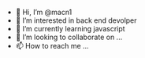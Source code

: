 - 👋 Hi, I’m @macn1
- 👀 I’m interested in back end devolper
- 🌱 I’m currently learning javascript
- 💞️ I’m looking to collaborate on ...
- 📫 How to reach me ...

<!---
macn1/macn1 is a ✨ special ✨ repository because its `README.md` (this file) appears on your GitHub profile.
You can click the Preview link to take a look at your changes.
--->
